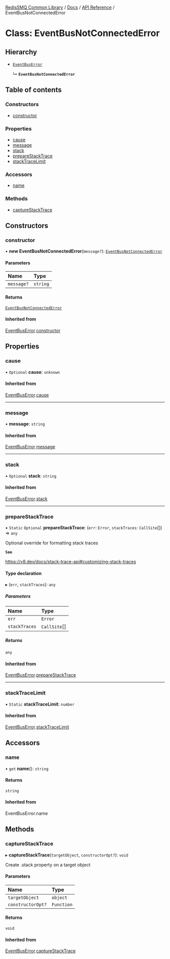 [RedisSMQ Common Library](../../../README.md) / [Docs](../../README.md) / [API Reference](../README.md) / EventBusNotConnectedError

# Class: EventBusNotConnectedError

## Hierarchy

- [`EventBusError`](EventBusError.md)

  ↳ **`EventBusNotConnectedError`**

## Table of contents

### Constructors

- [constructor](EventBusNotConnectedError.md#constructor)

### Properties

- [cause](EventBusNotConnectedError.md#cause)
- [message](EventBusNotConnectedError.md#message)
- [stack](EventBusNotConnectedError.md#stack)
- [prepareStackTrace](EventBusNotConnectedError.md#preparestacktrace)
- [stackTraceLimit](EventBusNotConnectedError.md#stacktracelimit)

### Accessors

- [name](EventBusNotConnectedError.md#name)

### Methods

- [captureStackTrace](EventBusNotConnectedError.md#capturestacktrace)

## Constructors

### constructor

• **new EventBusNotConnectedError**(`message?`): [`EventBusNotConnectedError`](EventBusNotConnectedError.md)

#### Parameters

| Name | Type |
| :------ | :------ |
| `message?` | `string` |

#### Returns

[`EventBusNotConnectedError`](EventBusNotConnectedError.md)

#### Inherited from

[EventBusError](EventBusError.md).[constructor](EventBusError.md#constructor)

## Properties

### cause

• `Optional` **cause**: `unknown`

#### Inherited from

[EventBusError](EventBusError.md).[cause](EventBusError.md#cause)

___

### message

• **message**: `string`

#### Inherited from

[EventBusError](EventBusError.md).[message](EventBusError.md#message)

___

### stack

• `Optional` **stack**: `string`

#### Inherited from

[EventBusError](EventBusError.md).[stack](EventBusError.md#stack)

___

### prepareStackTrace

▪ `Static` `Optional` **prepareStackTrace**: (`err`: `Error`, `stackTraces`: `CallSite`[]) => `any`

Optional override for formatting stack traces

**`See`**

https://v8.dev/docs/stack-trace-api#customizing-stack-traces

#### Type declaration

▸ (`err`, `stackTraces`): `any`

##### Parameters

| Name | Type |
| :------ | :------ |
| `err` | `Error` |
| `stackTraces` | `CallSite`[] |

##### Returns

`any`

#### Inherited from

[EventBusError](EventBusError.md).[prepareStackTrace](EventBusError.md#preparestacktrace)

___

### stackTraceLimit

▪ `Static` **stackTraceLimit**: `number`

#### Inherited from

[EventBusError](EventBusError.md).[stackTraceLimit](EventBusError.md#stacktracelimit)

## Accessors

### name

• `get` **name**(): `string`

#### Returns

`string`

#### Inherited from

EventBusError.name

## Methods

### captureStackTrace

▸ **captureStackTrace**(`targetObject`, `constructorOpt?`): `void`

Create .stack property on a target object

#### Parameters

| Name | Type |
| :------ | :------ |
| `targetObject` | `object` |
| `constructorOpt?` | `Function` |

#### Returns

`void`

#### Inherited from

[EventBusError](EventBusError.md).[captureStackTrace](EventBusError.md#capturestacktrace)
